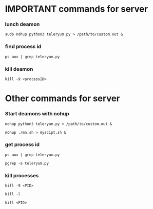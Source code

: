 # IMPORTANT commands for server

### lunch deamon
```sudo nohup python3 teleryum.py > /path/to/custom.out &```

### find process id
```ps aux | grep teleryum.py```

### kill deamon
```kill -9 <processID>```


# Other commands for server

### Start deamons with nohup

```nohup python3 teleryum.py > /path/to/custom.out &```

```nohup ./mn.sh > myscipt.sh &```

### get process id

```ps aux | grep teleryum.py```

```pgrep -a teleryum.py```


### kill processes

```kill -9 <PID>```

```kill -l```

```kill <PID>```

